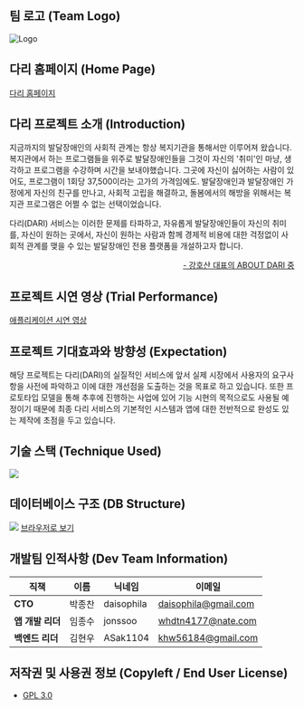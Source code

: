 ## 팀 로고 (Team Logo)
![Logo](https://user-images.githubusercontent.com/31983961/129435458-933e9867-3541-4171-89a5-8d7f98f8cdee.png)

## 다리 홈페이지 (Home Page)
 [다리 홈페이지](https://www.notion.so/DARI-d79d964d869f48d9829bce6f542f0a62)

## 다리 프로젝트 소개 (Introduction)

 지금까지의 발달장애인의 사회적 관계는 항상 복지기관을 통해서만 이루어져 왔습니다. 복지관에서 하는 프로그램들을 위주로 발달장애인들을 그것이 자신의 '취미'인 마냥, 생각하고 프로그램을 수강하며 시간을 보내야했습니다. 그곳에 자신이 싫어하는 사람이 있어도, 프로그램이 1회당 37,500이라는 고가의 가격임에도. 발달장애인과 발달장애인 가정에게 자신의 친구를 만나고, 사회적 고립을 해결하고, 돌봄에서의 해방을 위해서는 복지관 프로그램은 어쩔 수 없는 선택이었습니다.
 
 다리(DARI) 서비스는 이러한 문제를 타파하고, 자유롭게 발달장애인들이 자신의 취미를, 자신이 원하는 곳에서, 자신이 원하는 사람과 함께 경제적 비용에 대한 걱정없이 사회적 관계를 맺을 수 있는 발달장애인 전용 플랫폼을 개설하고자 합니다.

 <div style="text-align: right">
  <a href="https://www.notion.so/About-DARI-05b4263384ca41d6beac4403e712d361">- 강호산 대표의 ABOUT DARI 중</a>
 </div>
 

## 프로젝트 시연 영상 (Trial Performance)
[애플리케이션 시연 영상](보류)

 
## 프로젝트 기대효과와 방향성 (Expectation)

 해당 프로젝트는 다리(DARI)의 실질적인 서비스에 앞서 실제 시장에서 사용자의 요구사항을 사전에 파악하고 이에 대한 개선점을 도출하는 것을 목표로 하고 있습니다. 또한 프로토타입 모델을 통해 추후에 진행하는 사업에 있어 기능 시현의 목적으로도 사용될 예정이기 때문에 최종 다리 서비스의 기본적인 시스템과 앱에 대한 전반적으로 완성도 있는 제작에 초점을 두고 있습니다.


## 기술 스택 (Technique Used)
![](https://cdn.discordapp.com/attachments/863018572015992873/875999569509502986/unknown.png)


## 데이터베이스 구조 (DB Structure)
![](https://user-images.githubusercontent.com/31983961/129435740-b5c1791e-6097-4117-af84-6c5929b5a8ce.png)
[브라우저로 보기](https://dbdiagram.io/embed/60efdd1e4ed9be1c05cd99d2)


## 개발팀 인적사항 (Dev Team Information)

|직책|이름|닉네임|이메일|
|---|---|---|---|
|**CTO**|박종찬|daisophila|daisophila@gmail.com|
|**앱 개발 리더**|임종수|jonssoo|whdtn4177@nate.com|
|**백엔드 리더**|김현우|ASak1104|khw56184@gmail.com|


## 저작권 및 사용권 정보 (Copyleft / End User License)
 * [GPL 3.0](https://github.com/ASak1104/DARI_proto/blob/master/LICENSE)
